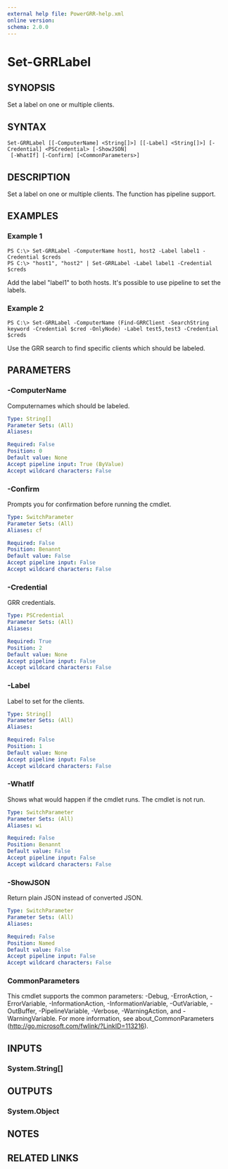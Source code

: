 ```yaml
---
external help file: PowerGRR-help.xml
online version: 
schema: 2.0.0
---
```


# Set-GRRLabel

## SYNOPSIS
Set a label on one or multiple clients.

## SYNTAX

```
Set-GRRLabel [[-ComputerName] <String[]>] [[-Label] <String[]>] [-Credential] <PSCredential> [-ShowJSON]
 [-WhatIf] [-Confirm] [<CommonParameters>]
```

## DESCRIPTION
Set a label on one or multiple clients. The function has pipeline support.

## EXAMPLES

### Example 1
```
PS C:\> Set-GRRLabel -ComputerName host1, host2 -Label label1 -Credential $creds
PS C:\> "host1", "host2" | Set-GRRLabel -Label label1 -Credential $creds
```

Add the label "label1" to both hosts. It's possible to use pipeline to set the
labels.

### Example 2
```
PS C:\> Set-GRRLabel -ComputerName (Find-GRRClient -SearchString keyword -Credential $cred -OnlyNode) -Label test5,test3 -Credential $creds
```

Use the GRR search to find specific clients which should be labeled.

## PARAMETERS

### -ComputerName
Computernames which should be labeled.

```yaml
Type: String[]
Parameter Sets: (All)
Aliases: 

Required: False
Position: 0
Default value: None
Accept pipeline input: True (ByValue)
Accept wildcard characters: False
```

### -Confirm
Prompts you for confirmation before running the cmdlet.

```yaml
Type: SwitchParameter
Parameter Sets: (All)
Aliases: cf

Required: False
Position: Benannt
Default value: False
Accept pipeline input: False
Accept wildcard characters: False
```

### -Credential
GRR credentials.

```yaml
Type: PSCredential
Parameter Sets: (All)
Aliases: 

Required: True
Position: 2
Default value: None
Accept pipeline input: False
Accept wildcard characters: False
```

### -Label
Label to set for the clients.

```yaml
Type: String[]
Parameter Sets: (All)
Aliases: 

Required: False
Position: 1
Default value: None
Accept pipeline input: False
Accept wildcard characters: False
```

### -WhatIf
Shows what would happen if the cmdlet runs.
The cmdlet is not run.

```yaml
Type: SwitchParameter
Parameter Sets: (All)
Aliases: wi

Required: False
Position: Benannt
Default value: False
Accept pipeline input: False
Accept wildcard characters: False
```

### -ShowJSON
Return plain JSON instead of converted JSON.

```yaml
Type: SwitchParameter
Parameter Sets: (All)
Aliases: 

Required: False
Position: Named
Default value: False
Accept pipeline input: False
Accept wildcard characters: False
```

### CommonParameters
This cmdlet supports the common parameters: -Debug, -ErrorAction, -ErrorVariable, -InformationAction, -InformationVariable, -OutVariable, -OutBuffer, -PipelineVariable, -Verbose, -WarningAction, and -WarningVariable. For more information, see about_CommonParameters (http://go.microsoft.com/fwlink/?LinkID=113216).

## INPUTS

### System.String[]

## OUTPUTS

### System.Object

## NOTES

## RELATED LINKS


